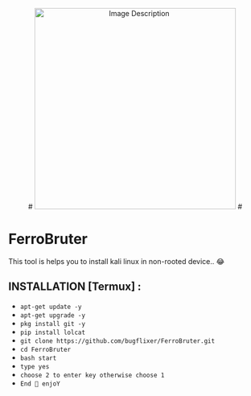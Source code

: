 <p align="center">
 # <img src="https://blogger.googleusercontent.com/img/b/R29vZ2xl/AVvXsEg6yXAxKCo2FzouQWG6W7YOCBF0nG-O1H1O-nNgWp5WM3zUO5zNvYjvraOvzzEMuHngYb916LHf3GA13gYt8jOLMLUoykz-o2_1xrnQCNa-TrPdAUNkB3du5rjcNNe7GU5PO9v8kaOhG1dvGx3hgjZQpFO7sDQcg7gJaX_nzZJMykBkpUiJ28PMDPTKQyny/s400/IMG_20231207_004850_898.jpg" width="400" alt="Image Description">
#</p>



# FerroBruter
This tool is helps you to install kali linux in non-rooted device.. 😂

## INSTALLATION [Termux] :

* `apt-get update -y`
* `apt-get upgrade -y`
* `pkg install git -y`
* `pip install lolcat`
* `git clone https://github.com/bugflixer/FerroBruter.git`
* `cd FerroBruter`
* `bash start`
* `type yes`
* `choose 2 to enter key otherwise choose 1 `
* `End 🙏 enjoY`
